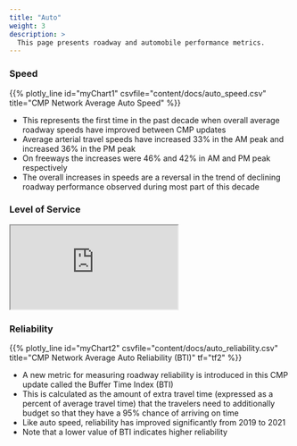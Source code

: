 ```yaml
---
title: "Auto"
weight: 3
description: >
  This page presents roadway and automobile performance metrics.
---
```


### Speed

{{% plotly_line id="myChart1" csvfile="content/docs/auto_speed.csv" title="CMP Network Average Auto Speed" %}}

* This represents the first time in the past decade when overall average roadway speeds have improved between CMP updates
* Average arterial travel speeds have increased 33% in the AM peak and increased 36% in the PM peak
* On freeways the increases were 46% and 42% in AM and PM peak respectively
* The overall increases in speeds are a reversal in the trend of declining roadway performance observed during most part of this decade

### Level of Service

<div id="wrap">
    <iframe id="scaled-frame" src="https://congestion.sfcta.org/"></iframe>
</div>


### Reliability

{{% plotly_line id="myChart2" csvfile="content/docs/auto_reliability.csv" title="CMP Network Average Auto Reliability (BTI)" tf="tf2" %}}

* A new metric for measuring roadway reliability is introduced in this CMP update called the Buffer Time Index (BTI)
* This is calculated as the amount of extra travel time (expressed as a percent of average travel time) that the travelers need to additionally budget so that they have a 95% chance of arriving on time
* Like auto speed, reliability has improved significantly from 2019 to 2021
* Note that a lower value of BTI indicates higher reliability

